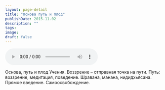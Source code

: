 ```yaml
---
layout: page-detail
title: "Основа путь и плод"
publishDate: 2015.11.02
description: ""
tags:
image:
draft: false
---
```


<audio title="2015.11.02 - Основа путь и плод.mp3" src="/upload/iblock/993/9932304321f1b837f2a1bd0f2a3fc75f.mp3" controls=""></audio>

 Основа, путь и плод Учения. Воззрение – отправная точка на пути. Путь: воззрение, медитация, поведение. Шравана, манана, нидидхьясана. Прямое введение. Самоосвобождение. 

  
